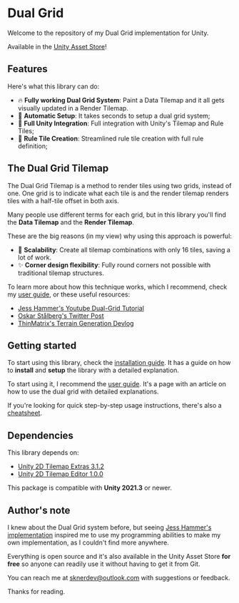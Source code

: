 # Dual Grid

Welcome to the repository of my Dual Grid implementation for Unity.

Available in the [Unity Asset Store](https://assetstore.unity.com/packages/2d/skner-s-dual-grid-301999)!

## Features

Here's what this library can do:

- 🔥 __Fully working Dual Grid System__: Paint a Data Tilemap and it all gets visually updated in a Render Tilemap.
- 🔄 __Automatic Setup__: It takes seconds to setup a dual grid system;
- 🤝 __Full Unity Integration__: Full integration with Unity's Tilemap and Rule Tiles;
- 🧩 __Rule Tile Creation__: Streamlined rule tile creation with full rule definition;

## The Dual Grid Tilemap

The Dual Grid Tilemap is a method to render tiles using two grids, instead of one. One grid is to indicate what each tile is and the render tilemap renders tiles with a half-tile offset in both axis. 

Many people use different terms for each grid, but in this library you'll find the __Data Tilemap__ and the __Render Tilemap__.

These are the big reasons (in my view) why using this approach is powerful:

- 🚀 __Scalability__: Create all tilemap combinations with only 16 tiles, saving a lot of work.
- ✨ __Corner design flexibility__: Fully round corners not possible with traditional tilemap structures.

To learn more about how this technique works, which I recommend, check my [user guide](Documentation~/user-guide.md), or these useful resources:

- [Jess Hammer's Youtube Dual-Grid Tutorial](https://youtu.be/jEWFSv3ivTg)
- [Oskar Stålberg's Twitter Post](https://x.com/OskSta/status/1448248658865049605)
- [ThinMatrix's Terrain Generation Devlog](https://youtu.be/buKQjkad2I0?t=233)

## Getting started

To start using this library, check the [installation guide](Documentation~/installation-guide.md). It has a guide on how to __install__ and __setup__ the library with a detailed explanation.

To start using it, I recommend the [user guide](Documentation~/user-guide.md). It's a page with an article on how to use the dual grid with detailed explanations.

If you're looking for quick step-by-step usage instructions, there's also a [cheatsheet](Documentation~/cheatsheet.md).

## Dependencies

This library depends on:
- [Unity 2D Tilemap Extras 3.1.2](https://docs.unity3d.com/Packages/com.unity.2d.tilemap.extras@3.1/manual/index.html)
- [Unity 2D Tilemap Editor 1.0.0](https://docs.unity3d.com/Packages/com.unity.2d.tilemap@1.0/manual/index.html) 

This package is compatible with __Unity 2021.3__ or newer.

## Author's note

I knew about the Dual Grid system before, but seeing [Jess Hammer's implementation](https://github.com/jess-hammer/dual-grid-tilemap-system-unity) inspired me to use my programming abilities to make my own implementation, as I couldn't find more anywhere. 

Everything is open source and it's also available in the Unity Asset Store __for free__ so anyone can readily use it without having to get it from Git.

You can reach me at sknerdev@outlook.com with suggestions or feedback. 

Thanks for reading.
